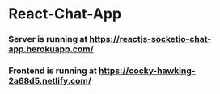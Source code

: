 # React-Chat-App

### Server is running at https://reactjs-socketio-chat-app.herokuapp.com/
### Frontend is running at https://cocky-hawking-2a68d5.netlify.com/